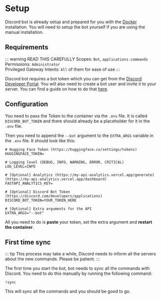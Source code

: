 # Setup

Discord bot is already setup and prepared for you with the [Docker](/installation/docker) installation. You will need to setup the bot yourself if you are using the manual installation.

## Requirements

::: warning READ THIS CAREFULLY
Scopes: `Bot`, `applications.commands` <br>
Permissions: `Administrator` <br>
Privileged Gateway Intents: `All` of them for ease of use
:::

Discord bot requires a bot token which you can get from the [Discord Developer Portal](https://discord.com/developers/applications). You will also need to create a bot user and invite it to your server. You can find a guide on how to do that [here](https://discordpy.readthedocs.io/en/latest/discord.html).

## Configuration

You need to pass the Token to the container via the `.env` file. It is called `DISCORD_BOT_TOKEN` and there should already be a placeholder for it in the `.env` file.

Then you need to append the `--bot` argument to the `EXTRA_ARGS` variable in the `.env` file. It should look like this:

```bash{11,14}
# Hugging Face Token (https://huggingface.co/settings/tokens)
HUGGINGFACE_TOKEN=

# Logging level (DEBUG, INFO, WARNING, ERROR, CRITICAL)
LOG_LEVEL=INFO

# [Optional] Analytics (https://my-api-analytics.vercel.app/generate) (https://my-api-analytics.vercel.app/dashboard)
FASTAPI_ANALYTICS_KEY=

# [Optional] Discord Bot Token (https://discord.com/developers/applications)
DISCORD_BOT_TOKEN=YOUR_TOKEN_HERE

# [Optional] Extra arguments for the API
EXTRA_ARGS="--bot"
```

All you need to do is **paste** your token, set the extra argument and **restart the container**.

## First time sync

::: tip
This process may take a while, Discord needs to inform all the servers about the new commands. Please be patient.
:::

The first time you start the bot, bot needs to sync all the commands with Discord. You need to do this manually by running the following command:

```
!sync
```

This will sync all the commands and you should be good to go.
